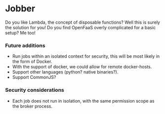 # Jobber

Do you like Lambda, the concept of disposable functions? Well this is surely the solution for you! Do you find OpenFaaS overly complicated for a basic setup? Me too!

### Future additions

- Run jobs within an isolated context for security, this will be most likely in the form of Docker.
- With the support of docker, we could allow for remote docker-hosts.
- Support other languages (python? native binaries?).
- Support CommonJS?

### Security considerations

- Each job does not run in isolation, with the same permission scope as the broker process.
